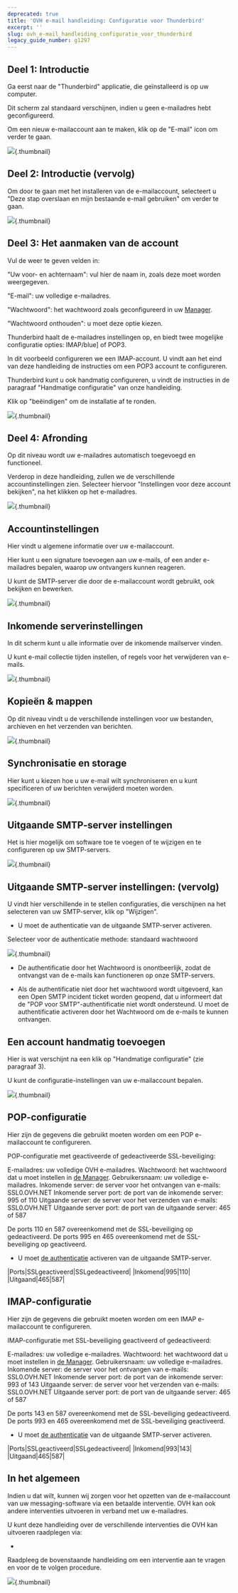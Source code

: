 ```yaml
---
deprecated: true
title: 'OVH e-mail handleiding: Configuratie voor Thunderbird'
excerpt: ''
slug: ovh_e-mail_handleiding_configuratie_voor_thunderbird
legacy_guide_number: g1297
---
```



## Deel 1: Introductie
Ga eerst naar de "Thunderbird" applicatie, die geïnstalleerd is op uw computer.

Dit scherm zal standaard verschijnen, indien u geen e-mailadres hebt geconfigureerd. 

Om een nieuw e-mailaccount aan te maken, klik op de "E-mail" icon om verder te gaan.

![](images/img_1227.jpg){.thumbnail}


## Deel 2: Introductie (vervolg)
Om door te gaan met het installeren van de e-mailaccount, selecteert u "Deze stap overslaan en mijn bestaande e-mail gebruiken" om verder te gaan.

![](images/img_1228.jpg){.thumbnail}


## Deel 3: Het aanmaken van de account
Vul de weer te geven velden in:

"Uw voor- en achternaam": vul hier de naam in, zoals deze moet worden weergegeven.

"E-mail": uw volledige e-mailadres.

"Wachtwoord": het wachtwoord zoals geconfigureerd in uw [Manager](https://www.ovh.com/managerv3/l).

"Wachtwoord onthouden": u moet deze optie kiezen.

Thunderbird haalt de e-mailadres instellingen op, en biedt twee mogelijke configuratie opties: IMAP/blue] of POP3.

In dit voorbeeld configureren we een IMAP-account. U vindt aan het eind van deze handleiding de instructies om een POP3 account te configureren.

Thunderbird kunt u ook handmatig configureren, u vindt de instructies in de paragraaf "Handmatige configuratie" van onze handleiding.

Klik op "beëindigen" om de installatie af te ronden.

![](images/img_1229.jpg){.thumbnail}


## Deel 4: Afronding
Op dit niveau wordt uw e-mailadres automatisch toegevoegd en functioneel.

Verderop in deze handleiding, zullen we de verschillende accountinstellingen zien.
Selecteer hiervoor "Instellingen voor deze account bekijken", na het klikken op het e-mailadres.

![](images/img_1230.jpg){.thumbnail}


## Accountinstellingen
Hier vindt u algemene informatie over uw e-mailaccount.

Hier kunt u een signature toevoegen aan uw e-mails, of een ander e-mailadres bepalen, waarop uw ontvangers kunnen reageren.

U kunt de SMTP-server die door de e-mailaccount wordt gebruikt, ook bekijken en bewerken.

![](images/img_1231.jpg){.thumbnail}


## Inkomende serverinstellingen
In dit scherm kunt u alle informatie over de inkomende mailserver vinden.

U kunt e-mail collectie tijden instellen, of regels voor het verwijderen van e-mails.

![](images/img_1232.jpg){.thumbnail}


## Kopieën & mappen
Op dit niveau vindt u de verschillende instellingen voor uw bestanden, archieven en het verzenden van berichten.

![](images/img_1233.jpg){.thumbnail}


## Synchronisatie en storage
Hier kunt u kiezen hoe u uw e-mail wilt synchroniseren en u kunt specificeren of uw berichten verwijderd moeten worden.

![](images/img_1234.jpg){.thumbnail}


## Uitgaande SMTP-server instellingen
Het is hier mogelijk om software toe te voegen of te wijzigen en te configureren op uw SMTP-servers.

![](images/img_1235.jpg){.thumbnail}


## Uitgaande SMTP-server instellingen: (vervolg)
U vindt hier verschillende in te stellen configuraties, die verschijnen na het selecteren van uw SMTP-server, klik op "Wijzigen".


- U moet de authenticatie van de uitgaande SMTP-server activeren.


Selecteer voor de authenticatie methode: standaard wachtwoord

![](images/img_1236.jpg){.thumbnail}

- De authentificatie door het Wachtwoord is onontbeerlijk, zodat de ontvangst van de e-mails kan functioneren op onze SMTP-servers.

- Als de authentificatie niet door het wachtwoord wordt uitgevoerd, kan een Open SMTP incident ticket worden geopend, dat u informeert dat de "POP voor SMTP"-authentificatie niet wordt ondersteund. U moet de authentificatie activeren door het Wachtwoord om de e-mails te kunnen ontvangen.




## Een account handmatig toevoegen
Hier is wat verschijnt na een klik op "Handmatige configuratie" (zie paragraaf 3).

U kunt de configuratie-instellingen van uw e-mailaccount bepalen.

![](images/img_1237.jpg){.thumbnail}


## POP-configuratie
Hier zijn de gegevens die gebruikt moeten worden om een POP e-mailaccount te configureren.

POP-configuratie met geactiveerde of gedeactiveerde SSL-beveiliging:

E-mailadres: uw volledige OVH e-mailadres.
Wachtwoord: het wachtwoord dat u moet instellen in [de Manager](https://www.ovh.com/managerv3/).
Gebruikersnaam: uw volledige e-mailadres.
Inkomende server: de server voor het ontvangen van e-mails: SSL0.OVH.NET
Inkomende server port: de port van de inkomende server: 995 of 110
Uitgaande server: de server voor het verzenden van e-mails: SSL0.OVH.NET
Uitgaande server port: de port van de uitgaande server: 465 of 587

De ports 110 en 587 overeenkomend met de SSL-beveiliging op gedeactiveerd.
De ports 995 en 465 overeenkomend met de SSL-beveiliging op geactiveerd.


- U moet [de authenticatie](#parametres_des_comptes_parametres_du_serveur_sortant_smtp) activeren van de uitgaande SMTP-server.


|Ports|SSLgeactiveerd|SSLgedeactiveerd|
|Inkomend|995|110|
|Uitgaand|465|587|




## IMAP-configuratie
Hier zijn de gegevens die gebruikt moeten worden om een IMAP e-mailaccount te configureren.

IMAP-configuratie met SSL-beveiliging geactiveerd of gedeactiveerd:

E-mailadres: uw volledige e-mailadres.
Wachtwoord: het wachtwoord dat u moet instellen in [de Manager](https://www.ovh.com/managerv3/).
Gebruikersnaam: uw volledige e-mailadres.
Inkomende server: de server voor het ontvangen van e-mails: SSL0.OVH.NET
Inkomende server port: de port van de inkomende server: 993 of 143
Uitgaande server: de server voor het verzenden van e-mails: SSL0.OVH.NET
Uitgaande server port: de port van de uitgaande server: 465 of 587

De ports 143 en 587 overeenkomend met de SSL-beveiliging gedeactiveerd.
De ports 993 en 465 overeenkomend met de SSL-beveiliging geactiveerd.


- U moet [de authenticatie](#parametres_des_comptes_parametres_du_serveur_sortant_smtp) van de uitgaande SMTP-server activeren.


|Ports|SSLgeactiveerd|SSLgedeactiveerd|
|Inkomend|993|143|
|Uitgaand|465|587|




## In het algemeen
Indien u dat wilt, kunnen wij zorgen voor het opzetten van de e-mailaccount van uw messaging-software via een betaalde interventie. OVH kan ook andere interventies uitvoeren in verband met uw e-mailadres.

U kunt deze handleiding over de verschillende interventies die OVH kan uitvoeren raadplegen via:

- []({legacy}1683)


Raadpleeg de bovenstaande handleiding om een interventie aan te vragen en voor de te volgen procedure.

![](images/img_2501.jpg){.thumbnail}

